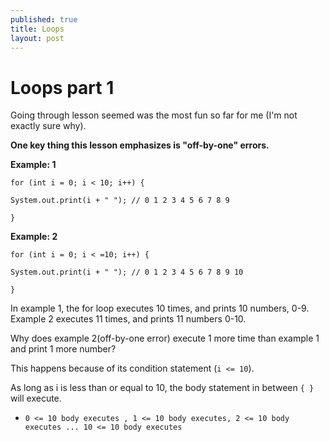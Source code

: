 ```yaml
---
published: true
title: Loops
layout: post
---
```

# Loops part 1

Going through lesson seemed was the most fun so far for me (I'm not exactly sure why).

**One key thing this lesson emphasizes is "off-by-one" errors.**

**Example: 1**

`
for (int i = 0; i < 10; i++) {
`

`System.out.print(i + " "); // 0 1 2 3 4 5 6 7 8 9`

`}`

**Example: 2**

`
for (int i = 0; i < =10; i++) {
`

`System.out.print(i + " "); // 0 1 2 3 4 5 6 7 8 9 10`

`}`

In example 1, the for loop executes 10 times, and prints 10 numbers, 0-9. Example 2 executes 11 times, and prints 11 numbers 0-10.

Why does example 2(off-by-one error) execute 1 more time than example 1 and print 1 more number?

This happens because of its condition statement (`i <= 10`).

As long as i is less than or equal to 10, the body statement in between `{ }` will execute.

- `0 <= 10 body executes , 1 <= 10 body executes, 2 <= 10 body executes ... 10 <= 10 body executes`